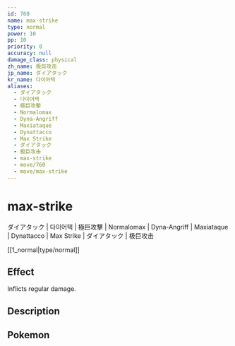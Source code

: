 ```yaml
---
id: 760
name: max-strike
type: normal
power: 10
pp: 10
priority: 0
accuracy: null
damage_class: physical
zh_name: 极巨攻击
jp_name: ダイアタック
kr_name: 다이어택
aliases:
  - ダイアタック
  - 다이어택
  - 極巨攻擊
  - Normalomax
  - Dyna-Angriff
  - Maxiataque
  - Dynattacco
  - Max Strike
  - ダイアタック
  - 极巨攻击
  - max-strike
  - move/760
  - move/max-strike
---
```

# max-strike
    
ダイアタック | 다이어택 | 極巨攻擊 | Normalomax | Dyna-Angriff | Maxiataque | Dynattacco | Max Strike | ダイアタック | 极巨攻击

[[1_normal|type/normal]]

## Effect

Inflicts regular damage.

## Description



## Pokemon



